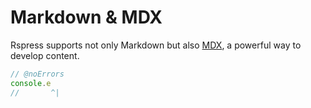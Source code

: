 # Markdown & MDX

Rspress supports not only Markdown but also [MDX](https://mdxjs.com/), a powerful way to develop content.

```ts twoslash
// @noErrors
console.e
//       ^|
```
